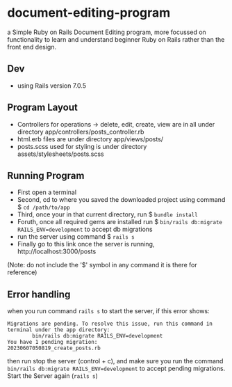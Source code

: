 # document-editing-program
a Simple Ruby on Rails Document Editing program, more focussed on functionality to learn and understand beginner Ruby on Rails rather than the front end design.

## Dev
- using Rails version 7.0.5

## Program Layout
- Controllers for operations -> delete, edit, create, view are in all under directory app/controllers/posts_controller.rb
- html.erb files are under directory app/views/posts/
- posts.scss used for styling is under directory assets/stylesheets/posts.scss


## Running Program
- First open a terminal
- Second, cd to where you saved the downloaded project using command $ ```cd /path/to/app```
- Third, once your in that current directory, run $ ```bundle install```
- Foruth, once all required gems are installed run $ ```bin/rails db:migrate RAILS_ENV=development``` to accept db migrations
- run the server using command $ ```rails s```
- Finally go to this link once the server is running, http://localhost:3000/posts

(Note: do not include the '$' symbol in any command it is there for reference)

## Error handling
when you run command ```rails s``` to start the server, if this error shows: 
```
Migrations are pending. To resolve this issue, run this command in terminal under the app directory:
        bin/rails db:migrate RAILS_ENV=development
You have 1 pending migration:
20230607050819_create_posts.rb
```
then run stop the server (control + c), and make sure you run the command ```bin/rails db:migrate RAILS_ENV=development``` to accept pending migrations. 
Start the Server again (```rails s```)
